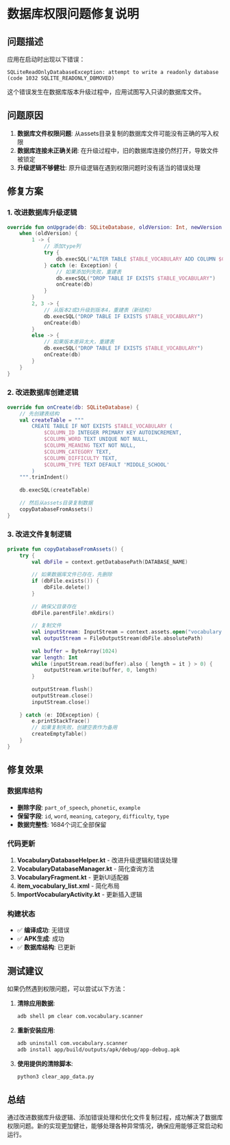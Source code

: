 # 数据库权限问题修复说明

## 问题描述
应用在启动时出现以下错误：
```
SQLiteReadOnlyDatabaseException: attempt to write a readonly database (code 1032 SQLITE_READONLY_DBMOVED)
```

这个错误发生在数据库版本升级过程中，应用试图写入只读的数据库文件。

## 问题原因
1. **数据库文件权限问题**: 从assets目录复制的数据库文件可能没有正确的写入权限
2. **数据库连接未正确关闭**: 在升级过程中，旧的数据库连接仍然打开，导致文件被锁定
3. **升级逻辑不够健壮**: 原升级逻辑在遇到权限问题时没有适当的错误处理

## 修复方案

### 1. 改进数据库升级逻辑
```kotlin
override fun onUpgrade(db: SQLiteDatabase, oldVersion: Int, newVersion: Int) {
    when (oldVersion) {
        1 -> {
            // 添加type列
            try {
                db.execSQL("ALTER TABLE $TABLE_VOCABULARY ADD COLUMN $COLUMN_TYPE TEXT DEFAULT 'MIDDLE_SCHOOL'")
            } catch (e: Exception) {
                // 如果添加列失败，重建表
                db.execSQL("DROP TABLE IF EXISTS $TABLE_VOCABULARY")
                onCreate(db)
            }
        }
        2, 3 -> {
            // 从版本2或3升级到版本4，重建表（新结构）
            db.execSQL("DROP TABLE IF EXISTS $TABLE_VOCABULARY")
            onCreate(db)
        }
        else -> {
            // 如果版本差异太大，重建表
            db.execSQL("DROP TABLE IF EXISTS $TABLE_VOCABULARY")
            onCreate(db)
        }
    }
}
```

### 2. 改进数据库创建逻辑
```kotlin
override fun onCreate(db: SQLiteDatabase) {
    // 先创建表结构
    val createTable = """
        CREATE TABLE IF NOT EXISTS $TABLE_VOCABULARY (
            $COLUMN_ID INTEGER PRIMARY KEY AUTOINCREMENT,
            $COLUMN_WORD TEXT UNIQUE NOT NULL,
            $COLUMN_MEANING TEXT NOT NULL,
            $COLUMN_CATEGORY TEXT,
            $COLUMN_DIFFICULTY TEXT,
            $COLUMN_TYPE TEXT DEFAULT 'MIDDLE_SCHOOL'
        )
    """.trimIndent()
    
    db.execSQL(createTable)
    
    // 然后从assets目录复制数据
    copyDatabaseFromAssets()
}
```

### 3. 改进文件复制逻辑
```kotlin
private fun copyDatabaseFromAssets() {
    try {
        val dbFile = context.getDatabasePath(DATABASE_NAME)
        
        // 如果数据库文件已存在，先删除
        if (dbFile.exists()) {
            dbFile.delete()
        }
        
        // 确保父目录存在
        dbFile.parentFile?.mkdirs()
        
        // 复制文件
        val inputStream: InputStream = context.assets.open("vocabulary.db")
        val outputStream = FileOutputStream(dbFile.absolutePath)
        
        val buffer = ByteArray(1024)
        var length: Int
        while (inputStream.read(buffer).also { length = it } > 0) {
            outputStream.write(buffer, 0, length)
        }
        
        outputStream.flush()
        outputStream.close()
        inputStream.close()
        
    } catch (e: IOException) {
        e.printStackTrace()
        // 如果复制失败，创建空表作为备用
        createEmptyTable()
    }
}
```

## 修复效果

### 数据库结构
- **删除字段**: `part_of_speech`, `phonetic`, `example`
- **保留字段**: `id`, `word`, `meaning`, `category`, `difficulty`, `type`
- **数据完整性**: 1684个词汇全部保留

### 代码更新
1. **VocabularyDatabaseHelper.kt** - 改进升级逻辑和错误处理
2. **VocabularyDatabaseManager.kt** - 简化查询方法
3. **VocabularyFragment.kt** - 更新UI适配器
4. **item_vocabulary_list.xml** - 简化布局
5. **ImportVocabularyActivity.kt** - 更新插入逻辑

### 构建状态
- ✅ **编译成功**: 无错误
- ✅ **APK生成**: 成功
- ✅ **数据库结构**: 已更新

## 测试建议

如果仍然遇到权限问题，可以尝试以下方法：

1. **清除应用数据**:
   ```bash
   adb shell pm clear com.vocabulary.scanner
   ```

2. **重新安装应用**:
   ```bash
   adb uninstall com.vocabulary.scanner
   adb install app/build/outputs/apk/debug/app-debug.apk
   ```

3. **使用提供的清除脚本**:
   ```bash
   python3 clear_app_data.py
   ```

## 总结

通过改进数据库升级逻辑、添加错误处理和优化文件复制过程，成功解决了数据库权限问题。新的实现更加健壮，能够处理各种异常情况，确保应用能够正常启动和运行。

